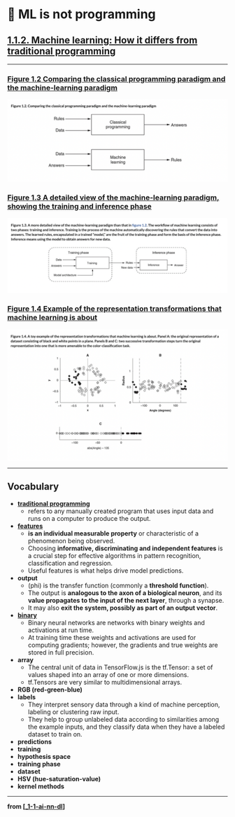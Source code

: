 # 🌱 ML is not programming

## [**1.1.2.** Machine learning: How it differs from traditional programming](https://livebook.manning.com/book/deep-learning-with-javascript/chapter-1/26)

---

### [**Figure 1.2** Comparing the classical programming paradigm and the machine-learning paradigm](https://livebook.manning.com/book/deep-learning-with-javascript/chapter-1/ch01fig02)

<img src="../../../assets/figures/Figure_1-2.png"/>

### [**Figure 1.3** A detailed view of the machine-learning paradigm, showing the training and inference phase](https://livebook.manning.com/book/deep-learning-with-javascript/chapter-1/ch01fig03)

<img src="../../../assets/figures/Figure_1-3.png"/>

### [**Figure 1.4** Example of the representation transformations that machine learning is about](https://livebook.manning.com/book/deep-learning-with-javascript/chapter-1/ch01fig04)

<img src="../../../assets/figures/Figure_1-4.png"/>

---

## **Vocabulary**

- <b><a href="https://www.logianalytics.com/predictive-analytics/machine-learning-vs-traditional-programming/#:~:text=Traditional%20Programming%20refers%20to%20any,of%20intelligence%20and%20embedded%20analytics.">traditional programming</a></b>
  - refers to any manually created program that uses input data and runs on a computer to produce the output.
- **[features](<https://en.wikipedia.org/wiki/Feature_(machine_learning)>)**
  - **is an individual measurable property** or characteristic of a phenomenon being observed.
  - Choosing **informative, discriminating and independent features** is a crucial step for effective algorithms in pattern recognition, classification and regression.
  - Useful features is what helps drive model predictions.
- <b>output</b>
  - (phi) is the transfer function (commonly a **threshold function**).
  - The output is **analogous to the axon of a biological neuron**, and its **value propagates to the input of the next layer**, through a synapse.
  - It may also **exit the system, possibly as part of an output vector**.
- <a href="https://software.intel.com/content/www/us/en/develop/articles/binary-neural-networks.html#:~:text=Binary%20neural%20networks%20are%20networks,are%20stored%20in%20full%20precision"><b>binary</b></a>
  - Binary neural networks are networks with binary weights and activations at run time.
  - At training time these weights and activations are used for computing gradients; however, the gradients and true weights are stored in full precision.
- <b>array</b>
  - The central unit of data in TensorFlow.js is the tf.Tensor: a set of values shaped into an array of one or more dimensions.
  - tf.Tensors are very similar to multidimensional arrays.
- <b>RGB (red-green-blue)</b>
- <b>labels</b>
  - They interpret sensory data through a kind of machine perception, labeling or clustering raw input.
  - They help to group unlabeled data according to similarities among the example inputs, and they classify data when they have a labeled dataset to train on.
- <b>predictions
- <b>training</b>
- <b>hypothesis space</b>
- <b>training phase</b>
- <b>dataset</b>
- <b>HSV (hue-saturation-value)</b>
- <b>kernel methods</b>

<link rel="stylesheet" type="text/css" media="all" href="../../../assets/css/custom.css" />

---

from [[_1-1-ai-nn-dl]]

[//begin]: # "Autogenerated link references for markdown compatibility"
[_1-1-ai-nn-dl]: _1-1-ai-nn-dl.md "🌱 AI ML NN DL"
[//end]: # "Autogenerated link references"
